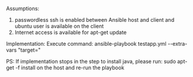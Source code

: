 Assumptions:
1) passwordless ssh is enabled between Ansible host and client and ubuntu user is available on the client
2) Internet access is available for apt-get update


Implementation:
Execute command: ansible-playbook testapp.yml --extra-vars "target=<ip-address>"

PS: If implementation stops in the step to install java, please run: sudo apt-get -f install on the host and re-run the playbook
